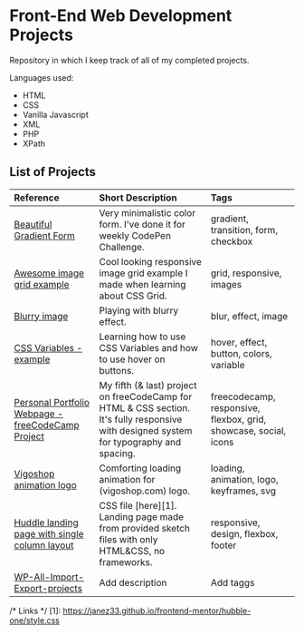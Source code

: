 # Front-End Web Development Projects

Repository in which I keep track of all of my completed projects.

Languages used:
- HTML
- CSS
- Vanilla Javascript
- XML
- PHP
- XPath

## List of Projects

|Reference|Short Description|Tags|
|:--------|:----------------|:----|
|[Beautiful Gradient Form](https://codepen.io/janez33/full/bjVoPx)|Very minimalistic color form. I've done it for weekly CodePen Challenge.|gradient, transition, form, checkbox|
|[Awesome image grid example](https://codepen.io/janez33/full/jQOLvJ)|Cool looking responsive image grid example I made when learning about CSS Grid.|grid, responsive, images|
|[Blurry image](https://codepen.io/janez33/full/gqQjZW)|Playing with blurry effect.|blur, effect, image|
|[CSS Variables - example](https://codepen.io/janez33/full/yEpMxR)|Learning how to use CSS Variables and how to use hover on buttons.|hover, effect, button, colors, variable|
|[Personal Portfolio Webpage - freeCodeCamp Project](https://codepen.io/janez33/full/GXvxqL)|My fifth (& last) project on freeCodeCamp for HTML & CSS section. It's fully responsive with designed system for typography and spacing.|freecodecamp, responsive, flexbox, grid, showcase, social, icons|
|[Vigoshop animation logo](https://codepen.io/janez33/full/ErJQGK)|Comforting loading animation for (vigoshop.com) logo.|loading, animation, logo, keyframes, svg|
|[Huddle landing page with single column layout](https://janez33.github.io/frontend-mentor/hubble-one/)|CSS file [here][1]. Landing page made from provided sketch files with only HTML&CSS, no frameworks.|responsive, design, flexbox, footer|
|[WP-All-Import-Export-projects](https://github.com/janez33/WP-All-Import-Export-projects)|Add description|Add taggs|










/* Links */
[1]: https://janez33.github.io/frontend-mentor/hubble-one/style.css
